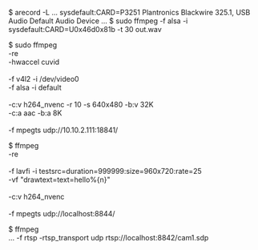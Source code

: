 $ arecord -L
...
sysdefault:CARD=P3251
    Plantronics Blackwire 325.1, USB Audio
    Default Audio Device
...
$ sudo ffmpeg -f alsa -i sysdefault:CARD=U0x46d0x81b -t 30 out.wav

$ sudo ffmpeg \
    -re \
    -hwaccel cuvid \
\
    -f v4l2 -i /dev/video0 \
    -f alsa -i default \
\
    -c:v h264_nvenc -r 10 -s 640x480 -b:v 32K \
    -c:a aac -b:a 8K \
\
    -f mpegts udp://10.10.2.111:18841/


$ ffmpeg \
    -re \
\
    -f lavfi -i testsrc=duration=999999:size=960x720:rate=25 \
    -vf "drawtext=text=hello%{n}" \
\
    -c:v h264_nvenc \
\
    -f mpegts udp://localhost:8844/

$ ffmpeg \
    ...
    -f rtsp -rtsp_transport udp rtsp://localhost:8842/cam1.sdp
